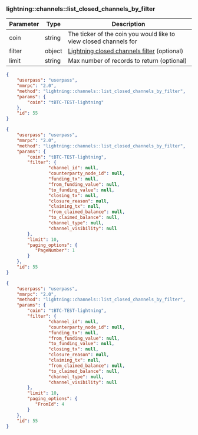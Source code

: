 ### lightning\:\:channels\:\:list_closed_channels_by_filter

| Parameter            | Type    | Description |
|----------------------|---------|-------------|
| coin                 | string  | The ticker of the coin you would like to view closed channels for  |
| filter               | object  | [Lightning closed channels filter](/basic-docs/atomicdex/common-structures.html#Lightning_closed_channel_filter) (optional)      |
| limit                | string  | Max number of records to return (optional)                         |

```json
{
    "userpass": "userpass",
    "mmrpc": "2.0",
    "method": "lightning::channels::list_closed_channels_by_filter",
    "params": {
        "coin": "tBTC-TEST-lightning"
    },
    "id": 55
}
```

```json
{
    "userpass": "userpass",
    "mmrpc": "2.0",
    "method": "lightning::channels::list_closed_channels_by_filter",
    "params": {
        "coin": "tBTC-TEST-lightning",
        "filter": {
                "channel_id": null,
                "counterparty_node_id": null,
                "funding_tx": null,
                "from_funding_value": null,
                "to_funding_value": null,
                "closing_tx": null,
                "closure_reason": null,
                "claiming_tx": null,
                "from_claimed_balance": null,
                "to_claimed_balance": null,
                "channel_type": null,
                "channel_visibility": null
        },
        "limit": 10,
        "paging_options": {
           "PageNumber": 1
        }
    },
    "id": 55
}

```

```json
{
    "userpass": "userpass",
    "mmrpc": "2.0",
    "method": "lightning::channels::list_closed_channels_by_filter",
    "params": {
        "coin": "tBTC-TEST-lightning",
        "filter": {
                "channel_id": null,
                "counterparty_node_id": null,
                "funding_tx": null,
                "from_funding_value": null,
                "to_funding_value": null,
                "closing_tx": null,
                "closure_reason": null,
                "claiming_tx": null,
                "from_claimed_balance": null,
                "to_claimed_balance": null,
                "channel_type": null,
                "channel_visibility": null
        },
        "limit": 10,
        "paging_options": {
           "FromId": 4
        }
    },
    "id": 55
}
```